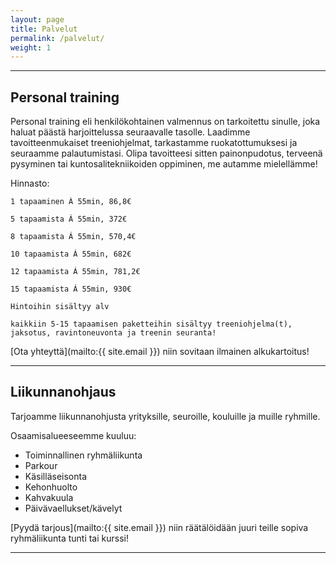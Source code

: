 ```yaml
---
layout: page
title: Palvelut
permalink: /palvelut/
weight: 1
---
```


---

## Personal training 

Personal training eli henkilökohtainen valmennus on tarkoitettu sinulle, joka haluat päästä harjoittelussa seuraavalle tasolle. Laadimme tavoitteenmukaiset treeniohjelmat, tarkastamme ruokatottumuksesi ja seuraamme palautumistasi. Olipa tavoitteesi sitten painonpudotus, terveenä pysyminen tai kuntosalitekniikoiden oppiminen, me autamme mielellämme!

Hinnasto:

    1 tapaaminen Á 55min, 86,8€

    5 tapaamista Á 55min, 372€

    8 tapaamista Á 55min, 570,4€

    10 tapaamista Á 55min, 682€

    12 tapaamista Á 55min, 781,2€

    15 tapaamista Á 55min, 930€
    
    Hintoihin sisältyy alv
    
`kaikkiin 5-15 tapaamisen paketteihin sisältyy treeniohjelma(t), jaksotus, ravintoneuvonta ja treenin seuranta!`

[Ota yhteyttä](mailto:{{ site.email }}) niin sovitaan ilmainen alkukartoitus!

---

## Liikunnanohjaus

Tarjoamme liikunnanohjusta yrityksille, seuroille, kouluille ja muille ryhmille.

Osaamisalueeseemme kuuluu:
* Toiminnallinen ryhmäliikunta
* Parkour
* Käsilläseisonta
* Kehonhuolto
* Kahvakuula
* Päivävaellukset/kävelyt

[Pyydä tarjous](mailto:{{ site.email }}) niin räätälöidään juuri teille sopiva ryhmäliikunta tunti tai kurssi!

---

